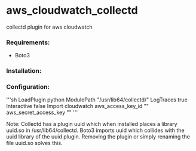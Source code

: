 # aws_cloudwatch_collectd
collectd plugin for aws cloudwatch 

### Requirements:

- Boto3

### Installation:

### Configuration:

'''sh
LoadPlugin python
<Plugin python>
  ModulePath "/usr/lib64/collectd/"
  LogTraces true
  Interactive false
  Import cloudwatch
  <Module cloudwatch>
    aws_access_key_id "<your access key>"
    aws_secret_access_key "<your secret access key>"
  </Module>
</Plugin>
'''

Note: Collectd has a plugin uuid which when installed places a library uuid.so in /usr/lib64/collectd. Boto3 imports uuid which collides with the uuid library of the uuid plugin. Removing the plugin or simply renaming the file uuid.so solves this. 
